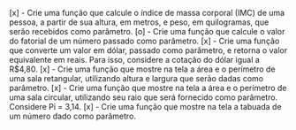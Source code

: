 [x] - Crie uma função que calcule o índice de massa corporal (IMC) de uma pessoa, a partir de sua altura, em metros, e peso, em quilogramas, que serão recebidos como parâmetro.
[o] - Crie uma função que calcule o valor do fatorial de um número passado como parâmetro.
[x] - Crie uma função que converte um valor em dólar, passado como parâmetro, e retorna o valor equivalente em reais. Para isso, considere a cotação do dólar igual a R$4,80.
[x] - Crie uma função que mostre na tela a área e o perímetro de uma sala retangular, utilizando altura e largura que serão dadas como parâmetro.
[x] - Crie uma função que mostre na tela a área e o perímetro de uma sala circular, utilizando seu raio que será fornecido como parâmetro. Considere Pi = 3,14.
[x] - Crie uma função que mostre na tela a tabuada de um número dado como parâmetro.